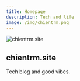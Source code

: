 ```yaml
---
title: Homepage
description: Tech and life
image: /img/chientrm.png
---
```


![chientrm.site](/img/chientrm.png)

## chientrm.site

Tech blog and good vibes.

